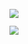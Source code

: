 ![](https://readme-typing-svg.demolab.com?font=Fira+Code&pause=1000&color=393959&width=435&lines=Don't+follow+me%2C;I'm+lost+too.;--Yii.Guxing)

![](https://github-readme-stats.vercel.app/api?username=YiiGuxing&show_icons=true&hide_border=true&theme=tokyonight)
